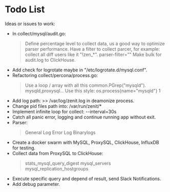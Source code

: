 # Todo List

Ideas or issues to work:
- In collect/mysql/audit.go:
  > Define percentage level to collect data, us a good way to optimize parser
    performance.
  > Have a filter to collect parcer, for example: collect all diff users like it "!zen_*".
    parser-filter=""
  > Make bulk for audit.log to ClickHouse.
- Add check for logrotate maybe in "/etc/logrotate.d/mysql.conf".
- Refactoring collect/percona/process.go:
  > Use a loop / array with all this common.PGrep("mysqld"). mysqld,proxysql...
  > Use this style: os.process{name="mysqld"} 1
- Add log path: >> /var/log/zenit.log in deamonize process.
- Change pid files path into: /var/run/zenit/*
- Implement infinite loop for collect: --interval=30s
- Catch all panic error, logging and continue running app without exit.
- Parser:
  > General Log
  > Error Log
  > Binarylogs
- Create a docker swarm with MySQL, ProxySQL, ClickHouse, InfluxDB for testing.
- Collect data from ProxySQL to ClickHouse:
  > stats_mysql_query_digest
  > mysql_servers
  > mysql_replication_hostgroups
- Execute specific query and depend of result, send Slack Notifications.
- Add debug parameter.
